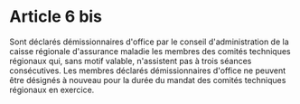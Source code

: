 # Article 6 bis

Sont déclarés démissionnaires d'office par le conseil d'administration de la caisse régionale d'assurance maladie les membres des comités techniques régionaux qui, sans motif valable, n'assistent pas à trois séances consécutives. Les membres déclarés démissionnaires d'office ne peuvent être désignés à nouveau pour la durée du mandat des comités techniques régionaux en exercice.
